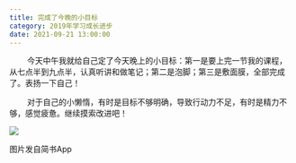 ```yaml
---
title: 完成了今晚的小目标
category: 2019年学习成长进步
date: 2021-09-21 13:00:00
---
```


        今天中午我就给自己定了今天晚上的小目标：第一是要上完一节我的课程，从七点半到九点半，认真听讲和做笔记；第二是泡脚；第三是敷面膜，全部完成了。表扬一下自己！

        对于自己的小懒惰，有时是目标不够明确，导致行动力不足，有时是精力不够，感觉疲惫。继续摸索改进吧！

![](http://upload-images.jianshu.io/upload_images/3910675-bb429514ca870647.jpg?imageMogr2/auto-orient/strip%7CimageView2/2/w/1080/q/50)  

图片发自简书App